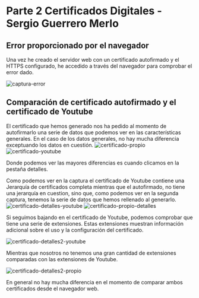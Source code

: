 # Parte 2 Certificados Digitales - Sergio Guerrero Merlo

## Error proporcionado por el navegador

Una vez he creado el servidor web con un certificado autofirmado y el HTTPS configurado, he accedido a través del navegador para comprobar el error dado.

![captura-error](./img/error-certificado-propio.png)

## Comparación de certificado autofirmado y el certificado de Youtube

El certificado que hemos generado nos ha pedido al momento de autofirmarlo una serie de datos que podemos ver en las características generales. En el caso de los datos generales, no hay mucha diferencia exceptuando los datos en cuestión.
![certificado-propio](./img/certificado-propio.png)
![certificado-youtube](./img/certificado-youtube-seguro.png)

Donde podemos ver las mayores diferencias es cuando clicamos en la pestaña detalles.

Como podemos ver en la captura el certificado de Youtube contiene una Jerarquía de certificados completa mientras que el autofirmado, no tiene una jerarquía en cuestion, sino que, como podemos ver en la segunda captura, tenemos la serie de datos que hemos rellenado al generarlo.
![certificado-detalles-youtube](./img/certificado-youtube-seguro-detalles.png)
![certificado-propio-detalles](./img/certificado-propio-detalles.png)

Si seguimos bajando en el certificado de Youtube, podemos comprobar que tiene una serie de extensiones. Estas extensiones muestran información adicional sobre el uso y la configuración del certificado.

![certificado-detalles2-youtube](./img/certificado-propio-detalles2.png)

Mientras que nosotros no tenemos una gran cantidad de extensiones comparadas con las extensiones de Youtube.

![certificado-detalles2-propio](./img/certificado-propio-detalles2.png)

En general no hay mucha diferencia en el momento de comparar ambos certificados desde el navegador web.
